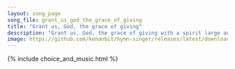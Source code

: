 ```yaml
---
layout: song_page
song_file: grant_us_god_the_grace_of_giving
title: "Grant us, God, the grace of giving"
description: "Grant us, God, the grace of giving with a spirit large and free that ourselves and all our living we may offer unto thee. ... theist 4part acapella 1verse musicbyother textbyother"
image: https://github.com/kenanbit/hymn-singer/releases/latest/download/grant_us_god_the_grace_of_giving-trad.png
---
```


{% include choice_and_music.html %}